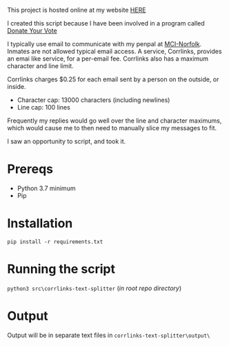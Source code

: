 This project is hosted online at my website [HERE](http://jamesdesmond.org/posts/corrlinks-text-split/)

I created this script because I have been involved in a program called [Donate Your Vote](https://emancipationinitiative.org/get-involved/donateyourvote-2020/)

I typically use email to communicate with my penpal at [MCI-Norfolk](https://www.mass.gov/locations/mci-norfolk). Inmates are not allowed typical email access. A service, Corrlinks, provides an emai like service, for a per-email fee.
Corrlinks also has a maximum character and line limit. 

Corrlinks charges $0.25 for each email sent by a person on the outside, or inside.
- Character cap: 13000 characters (including newlines)
- Line cap: 100 lines

Frequently my replies would go well over the line and character maximums, which would cause me to then need to manually slice my messages to fit.

I saw an opportunity to script, and took it.

# Prereqs
- Python 3.7 minimum
- Pip

# Installation

`pip install -r requirements.txt`

# Running the script

`python3 src\corrlinks-text-splitter` (_in root repo directory_)

# Output

Output will be in separate text files in `corrlinks-text-splitter\output\`